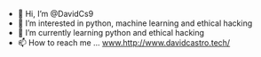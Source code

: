 - 👋 Hi, I’m @DavidCs9
- 👀 I’m interested in python, machine learning and ethical hacking
- 🌱 I’m currently learning python and ethical hacking
- 📫 How to reach me ... www.http://www.davidcastro.tech/

<!---
DavidCs9/DavidCs9 is a ✨ special ✨ repository because its `README.md` (this file) appears on your GitHub profile.
You can click the Preview link to take a look at your changes.
--->
